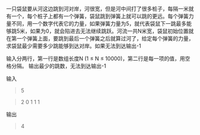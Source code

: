 一只袋鼠要从河这边跳到河对岸，河很宽，但是河中间打了很多桩子，每隔一米就有一个，每个桩子上都有一个弹簧，袋鼠跳到弹簧上就可以跳的更远。每个弹簧力量不同，用一个数字代表它的力量，如果弹簧力量为5，就代表袋鼠下一跳最多能够跳5米，如果为0，就会陷进去无法继续跳跃。河流一共N米宽，袋鼠初始位置就在第一个弹簧上面，要跳到最后一个弹簧之后就算过河了，给定每个弹簧的力量，求袋鼠最少需要多少跳能够到达对岸。如果无法到达输出-1

输入分两行，第一行是数组长度N (1 ≤ N ≤ 10000)，第二行是每一项的值，用空格分隔。
输出最少的跳数，无法到达输出-1

输入

>5

>2 0 1 1 1

输出

>4
